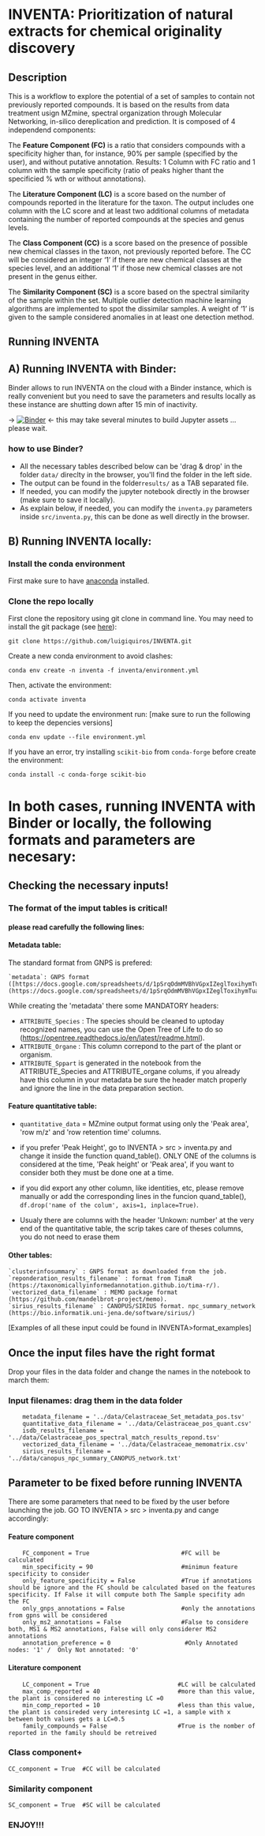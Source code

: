 # INVENTA: Prioritization of natural extracts for chemical originality discovery


## Description 

This is a workflow to explore the potential of a set of samples to contain not previously reported compounds. It is based on the results from data treatment usign MZmine, spectral organization through Molecular Networking, in-silico dereplication and prediction. 
It is composed of 4 independend components: 

The **Feature Component (FC)** is a ratio that considers compounds with a specificity higher than, for instance, 90% per sample (specified by the user), and without putative annotation. Results: 1 Column with  FC ratio and 1 column with the sample specificity (ratio of peaks higher thant the specificied % wth or without annotations).

The **Literature Component (LC)** is a score based on the number of compounds reported in the literature for the taxon. The output includes one column with the LC score and at least two additional columns of metadata containing the number of reported compounds at the species and genus levels. 

The **Class Component (CC)** is a score based on the presence of possible new chemical classes in the taxon, not previously reported before. The CC will be considered an integer ‘1’ if there are new chemical classes at the species level, and an additional ‘1’ if those new chemical classes are not present in the genus either.

The **Similarity Component (SC)** is a score based on the spectral similarity of the sample within the set. Multiple outlier detection machine learning algorithms are implemented to spot the dissimilar samples. A weight of ‘1’ is given to the sample considered anomalies in at least one detection method.

## Running INVENTA 

## A) Running INVENTA with Binder:

Binder allows to run INVENTA on the cloud with a Binder instance, which is really convenient but you need to save the parameters and results locally as these instance are shutting down after 15 min of inactivity.

-> [![Binder](https://mybinder.org/badge_logo.svg)](https://mybinder.org/v2/gh/luigiquiros/INVENTA/main?labpath=/home/jovyan/otebooks/INVENTA_v7.ipynb) <- this may take several minutes to build Jupyter assets ... please wait.

### how to use Binder?

- All the necessary tables described below can be 'drag & drop' in the folder `data/` direclty in the browser, you'll find the folder in the left side.
- The output can be found in the folder`results/` as a TAB separated file.
- If needed, you can modify the jupyter notebook directly in the browser (make sure to save it locally).
- As explain below, if needed, you can modify the `inventa.py` parameters inside `src/inventa.py`, this can be done as well directly in the browser.

## B) Running INVENTA locally:

### Install the conda environment

First make sure to have [anaconda](https://www.anaconda.com/products/individual) installed.

### Clone the repo locally

First clone the repository using git clone in command line. You may need to install the git package (see [here](https://www.atlassian.com/git/tutorials/install-git)):

```
git clone https://github.com/luigiquiros/INVENTA.git
```

Create a new conda environment to avoid clashes:

```
conda env create -n inventa -f inventa/environment.yml
```

Then, activate the environment: 

```
conda activate inventa
```

If you need to update the environment run: 
[make sure to run the following to keep the depencies versions]

```
conda env update --file environment.yml
```

If you have an error, try installing `scikit-bio` from `conda-forge` before create the environment:

```
conda install -c conda-forge scikit-bio
```

# In both cases, running INVENTA with Binder or locally, the following formats and parameters are necesary:

## Checking the necessary inputs! 
### The format of the imput tables is critical!
#### please read carefully the following lines:
#### Metadata table:
The standard format from GNPS is prefered:

    `metadata`: GNPS format ([https://docs.google.com/spreadsheets/d/1pSrqOdmMVBhVGpxIZeglToxihymTuaR4_sqTbLBlgOA/edit#gid=0](https://docs.google.com/spreadsheets/d/1pSrqOdmMVBhVGpxIZeglToxihymTuaR4_sqTbLBlgOA/edit#gid=0)).

While creating the 'metadata' there some MANDATORY headers:

- `ATTRIBUTE_Species` : The species should be cleaned to uptoday recognized names, you can use the Open Tree of Life to do so (https://opentree.readthedocs.io/en/latest/readme.html).
- `ATTRIBUTE_Organe`  : This column correpond to the part of the plant or organism.
- `ATTRIBUTE_Sppart` is generated in the notebook from the ATTRIBUTE_Species and ATTRIBUTE_organe colums, if you already have this column in your metadata be sure the header match properly and ignore the line in the data preparation section. 

#### Feature quantitative table:

- `quantitative_data` = MZmine output format using only the 'Peak area', 'row m/z' and 'row retention time' columns.  

- if you prefer 'Peak Height', go to INVENTA > src > inventa.py and change it inside the function quand_table(). ONLY ONE of the columns is considered at the time, 'Peak height' or 'Peak area', if you want to consider both they must be done one at a time.  

- if you did export any other column, like identities, etc,  please remove manually or add the corresponding lines in the funcion quand_table(), `df.drop('name of the colum', axis=1, inplace=True)`.
- Usualy there are columns with the header 'Unkown: number' at the very end of the quantitative table, the scrip takes care of theses columns, you do not need to erase them

#### Other tables:

    `clusterinfosummary` : GNPS format as downloaded from the job.
    `reponderation_results_filename` : format from TimaR (https://taxonomicallyinformedannotation.github.io/tima-r/).
    `vectorized_data_filename` : MEMO package format (https://github.com/mandelbrot-project/memo).
    `sirius_results_filename` : CANOPUS/SIRIUS format. npc_summary_network (https://bio.informatik.uni-jena.de/software/sirius/)

[Examples of all these input could be found in INVENTA>format_examples]

## Once the input files have the right format 

Drop your files in the data folder and change the names in the notebook to march them:

### Input filenames: drag them in the data folder
```
    metadata_filename = '../data/Celastraceae_Set_metadata_pos.tsv'
    quantitative_data_filename = '../data/Celastraceae_pos_quant.csv'
    isdb_results_filename = '../data/Celastraceae_pos_spectral_match_results_repond.tsv'
    vectorized_data_filename = '../data/Celastraceae_memomatrix.csv'
    sirius_results_filename = '../data/canopus_npc_summary_CANOPUS_network.txt'
```

## Parameter to be fixed before running INVENTA

There are some parameters that need to be fixed by the user before launching the job. 
GO TO INVENTA > src > inventa.py and cange accordingly: 
#### Feature component

        FC_component = True                          #FC will be calculated
        min_specificity = 90                         #minimun feature specificity to consider
        only_feature_specificity = False             #True if annotations should be ignore and the FC should be calculated based on the features specificity. If False it will compute both The Sample specifity adn the FC
        only_gnps_annotations = False                #only the annotations from gpns will be considered 
        only_ms2_annotations = False                 #False to considere both, MS1 & MS2 annotations, False will only considerer MS2 annotations
        annotation_preference = 0                     #Only Annotated nodes: '1' /  Only Not annotated: '0'

#### Literature component 

        LC_component = True                         #LC will be calculated
        max_comp_reported = 40                      #more than this value, the plant is considered no interesting LC =0
        min_comp_reported = 10                      #less than this value, the plant is consireded very interesintg LC =1, a sample with x between both values gets a LC=0.5
        family_compounds = False                    #True is the nomber of reported in the family should be retreived

### Class component+
`CC_component = True  #CC will be calculated`

### Similarity component
`SC_component = True  #SC will be calculated`


### ENJOY!!! 
